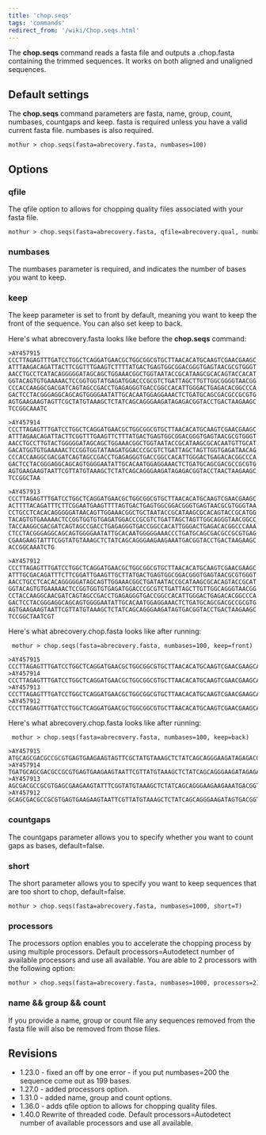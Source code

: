 ```yaml
---
title: 'chop.seqs'
tags: 'commands'
redirect_from: '/wiki/Chop.seqs.html'
---
```

The **chop.seqs** command reads a fasta file and outputs a .chop.fasta
containing the trimmed sequences. It works on both aligned and unaligned
sequences.


## Default settings

The **chop.seqs** command parameters are fasta, name, group, count,
numbases, countgaps and keep. fasta is required unless you have a valid
current fasta file. numbases is also required.

    mothur > chop.seqs(fasta=abrecovery.fasta, numbases=100)

## Options

### qfile

The qfile option to allows for chopping quality files associated with
your fasta file.

    mothur > chop.seqs(fasta=abrecovery.fasta, qfile=abrecovery.qual, numbases=100)

### numbases

The numbases parameter is required, and indicates the number of bases
you want to keep.

### keep

The keep parameter is set to front by default, meaning you want to keep
the front of the sequence. You can also set keep to back.

Here\'s what abrecovery.fasta looks like before the **chop.seqs** command:

    >AY457915
    CCCTTAGAGTTTGATCCTGGCTCAGGATGAACGCTGGCGGCGTGCTTAACACATGCAAGTCGAACGAAGC
    ATTTAAGACAGATTACTTCGGTTTGAAGTCTTTTATGACTGAGTGGCGGACGGGTGAGTAACGCGTGGGT
    AACCTGCCTCATACAGGGGGATAGCAGCTGGAAACGGCTGGTAATACCGCATAAGCGCACAGTACCACAT
    GGTACAGTGTGAAAAACTCCGGTGGTATGAGATGGACCCGCGTCTGATTAGCTTGTTGGCGGGGTAACGG
    CCCACCAAGGCGACGATCAGTAGCCGACCTGAGAGGGTGACCGGCCACATTGGGACTGAGACACGGCCCA
    GACTCCTACGGGAGGCAGCAGTGGGGAATATTGCACAATGGAGGAAACTCTGATGCAGCGACGCCGCGTG
    AGTGAAGAAGTAGTTCGCTATGTAAAGCTCTATCAGCAGGGAAGATAGAGACGGTACCTGACTAAGAAGC
    TCCGGCAAATC

    >AY457914
    CCCTTAGAGTTTGATCCTGGCTCAGGATGAACGCTGGCGGCGTGCTTAACACATGCAAGTCGAACGAAGC
    ATTTAGAACAGATTACTTCGGTTTGAAGTTCTTTATGACTGAGTGGCGGACGGGTGAGTAACGCGTGGGT
    AACCTGCCTTGTACTGGGGGATAGCAGCTGGAAACGGCTGGTAATACCGCATAAGCGCACAATGTTGCAT
    GACATGGTGTGAAAAACTCCGGTGGTATAAGATGGACCCGCGTCTGATTAGCTAGTTGGTGAGATAACAG
    CCCACCAAGGCGACGATCAGTAGCCGACCTGAGAGGGTGACCGGCCACATTGGGACTGAGACACGGCCCA
    GACTCCTACGGGAGGCAGCAGTGGGGAATATTGCACAATGGAGGAAACTCTGATGCAGCGACGCCGCGTG
    AGTGAAGAAGTAATTCGTTATGTAAAGCTCTATCAGCAGGGAAGATAGAGACGGTACCTAACTAAGAAGC
    TCCGGCTAA

    >AY457913
    CCCTTAGAGTTTGATCCTGGCTCAGGATGAACGCTGGCGGCGTGCTTAACACATGCAAGTCGAACGAAGC
    ACTTTTACAGATTTCTTCGGAATGAAGTTTTAGTGACTGAGTGGCGGACGGGTGAGTAACGCGTGGGTAA
    CCTGCCTCACACAGGGGGATAACAGTTGGAAACGGCTGCTAATACCGCATAAGCGCACAGTACCGCATGG
    TACAGTGTGAAAAACTCCGGTGGTGTGAGATGGACCCGCGTCTGATTAGCTAGTTGGCAGGGTAACGGCC
    TACCAAGGCGACGATCAGTAGCCGACCTGAGAGGGTGACCGGCCACATTGGGACTGAGACACGGCCCAAA
    CTCCTACGGGAGGCAGCAGTGGGGAATATTGCACAATGGGGGAAACCCTGATGCAGCGACGCCGCGTGAG
    CGAAGAAGTATTTCGGTATGTAAAGCTCTATCAGCAGGGAAGAAGAAATGACGGTACCTGACTAAGAAGC
    ACCGGCAAATCTG

    >AY457912
    CCCTTAGAGTTTGATCCTGGCTCAGGATGAACGCTGGCGGCGTGCTTAACACATGCAAGTCGAACGAAGC
    ATTTGCGACAGATTTCTTCGGATTGAAGTTGCTTATGACTGAGTGGCGGACGGGTGAGTAACGCGTGGGT
    AACCTGCCTCACACAGGGGGATAGCAGTTGGAAACGGCTGATAATACCGCATAAGCGCACAGTACCGCAT
    GGTACAGTGTGAAAAACTCCGGTGGTGTGAGATGGACCCGCGTCTGATTAGCTTGTTGGCAGGGTAACGG
    CCTACCAAGGCAACGATCAGTAGCCGACCTGAGAGGGTGACCGGCCACATTGGGACTGAGACACGGCCCA
    GACTCCTACGGGAGGCAGCAGTGGGGAATATTGCACAATGGAGGAAACTCTGATGCAGCGACGCCGCGTG
    AGTGAAGAAGTAATTCGTTATGTAAAGCTCTATCAGCAGGGAAGATAGTGACGGTACCTGACTAAGAAGC
    TCCGGCTAATCGT

Here\'s what abrecovery.chop.fasta looks like after running:

     mothur > chop.seqs(fasta=abrecovery.fasta, numbases=100, keep=front)

    >AY457915
    CCCTTAGAGTTTGATCCTGGCTCAGGATGAACGCTGGCGGCGTGCTTAACACATGCAAGTCGAACGAAGCATTTAAGACAGATTACTTCGGTTTGAAGT
    >AY457914
    CCCTTAGAGTTTGATCCTGGCTCAGGATGAACGCTGGCGGCGTGCTTAACACATGCAAGTCGAACGAAGCATTTAGAACAGATTACTTCGGTTTGAAGT
    >AY457913
    CCCTTAGAGTTTGATCCTGGCTCAGGATGAACGCTGGCGGCGTGCTTAACACATGCAAGTCGAACGAAGCACTTTTACAGATTTCTTCGGAATGAAGTT
    >AY457912
    CCCTTAGAGTTTGATCCTGGCTCAGGATGAACGCTGGCGGCGTGCTTAACACATGCAAGTCGAACGAAGCATTTGCGACAGATTTCTTCGGATTGAAGT

Here\'s what abrecovery.chop.fasta looks like after running:

     mothur > chop.seqs(fasta=abrecovery.fasta, numbases=100, keep=back)

    >AY457915
    ATGCAGCGACGCCGCGTGAGTGAAGAAGTAGTTCGCTATGTAAAGCTCTATCAGCAGGGAAGATAGAGACGGTACCTGACTAAGAAGCTCCGGCAAATC
    >AY457914
    TGATGCAGCGACGCCGCGTGAGTGAAGAAGTAATTCGTTATGTAAAGCTCTATCAGCAGGGAAGATAGAGACGGTACCTAACTAAGAAGCTCCGGCTAA
    >AY457913
    AGCGACGCCGCGTGAGCGAAGAAGTATTTCGGTATGTAAAGCTCTATCAGCAGGGAAGAAGAAATGACGGTACCTGACTAAGAAGCACCGGCAAATCTG
    >AY457912
    GCAGCGACGCCGCGTGAGTGAAGAAGTAATTCGTTATGTAAAGCTCTATCAGCAGGGAAGATAGTGACGGTACCTGACTAAGAAGCTCCGGCTAATCGT

### countgaps

The countgaps parameter allows you to specify whether you want to count
gaps as bases, default=false.

### short

The short parameter allows you to specify you want to keep sequences
that are too short to chop, default=false.

    mothur > chop.seqs(fasta=abrecovery.fasta, numbases=1000, short=T)

### processors

The processors option enables you to accelerate the chopping process by
using multiple processors. Default processors=Autodetect number of
available processors and use all available. You are able to 2 processors
with the following option:

    mothur > chop.seqs(fasta=abrecovery.fasta, numbases=1000, processors=2)

### name && group && count

If you provide a name, group or count file any sequences removed from
the fasta file will also be removed from those files.

## Revisions

-   1.23.0 - fixed an off by one error - if you put numbases=200 the
    sequence come out as 199 bases.
-   1.27.0 - added processors option.
-   1.31.0 - added name, group and count options.
-   1.36.0 - adds qfile option to allows for chopping quality files.
-   1.40.0 Rewrite of threaded code. Default processors=Autodetect
    number of available processors and use all available.


